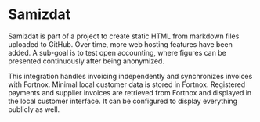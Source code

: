 [description]: # "Samizdat is a complete solution for web hosting and also contains features for invoicing and accounting."
[keywords]: # "invoicing,accounting,Fortnox,transparency"

# Samizdat

Samizdat is part of a project to create static HTML from markdown files uploaded to GitHub.
Over time, more web hosting features have been added.
A sub-goal is to test open accounting, where figures can be presented continuously after being anonymized.

This integration handles invoicing independently and synchronizes invoices with Fortnox.
Minimal local customer data is stored in Fortnox.
Registered payments and supplier invoices are retrieved from Fortnox and displayed in the local customer interface.
It can be configured to display everything publicly as well.
